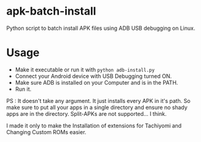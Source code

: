 # apk-batch-install
Python script to batch install APK files using ADB USB debugging on Linux.

# Usage
* Make it executable or run it with
`python adb-install.py`
* Connect your Android device with USB Debugging turned ON.
* Make sure ADB is installed on your Computer and is in the PATH.
* Run it.

PS : It doesn't take any argument. It just installs every APK in it's path. So make sure to put
all your apps in a single directory and ensure no shady apps are in the directory.
Split-APKs are not supported... I think. 

I made it only to make the Installation of extensions for Tachiyomi and Changing Custom ROMs easier.
